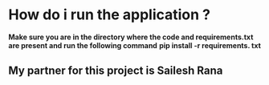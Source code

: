 # How do i run the application ?
**Make sure you are in the directory where the code and requirements.txt are present and run the following command**
**pip install -r requirements. txt**

## My partner for this project is Sailesh Rana 
